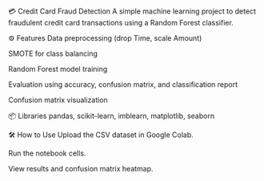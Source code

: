 💳 Credit Card Fraud Detection
A simple machine learning project to detect fraudulent credit card transactions using a Random Forest classifier.

⚙️ Features
Data preprocessing (drop Time, scale Amount)

SMOTE for class balancing

Random Forest model training

Evaluation using accuracy, confusion matrix, and classification report

Confusion matrix visualization

📦 Libraries
pandas, scikit-learn, imblearn, matplotlib, seaborn

🛠 How to Use
Upload the CSV dataset in Google Colab.

Run the notebook cells.

View results and confusion matrix heatmap.

